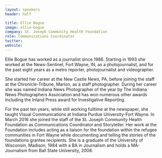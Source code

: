```yaml
---
layout: speakers
header: half

title: Ellie Bogue
image: ellie-bogue
company: St. Joseph Community Health Foundation
role: Communications Coordinator
twitter: 
website: 
---
```

Ellie Bogue has worked as a journalist since 1986. Starting in 1993 she worked at the News-Sentinel, Fort Wayne, IN, as a photojournalist, and for the past eight years as a metro reporter, photojournalist and videographer.

She started her career at the New Castle News, PA, before joining the staff at the Chronicle-Tribune, Marion, as a staff photographer. During her career she was named Indiana News Photographer of the year by The Indiana News Photographers Association and has won numerous other awards including the Inland Press award for Investigative Reporting.

For the past ten years, while still working fulltime at the newspaper, she taught Visual Communications at Indiana Purdue University-Fort Wayne. In March 2016 she joined the staff of the St. Joseph Community Health Foundation as Communications Coordinator and Storyteller. Her work at the Foundation includes acting as a liaison for the foundation within the refugee communities in Fort Wayne while documenting and telling the stories of the foundations grantee recipients. She is a graduate of the University of Wisconsin, Madison, 1984 with a BA in Journalism and holds a MA-Journalism from Ball State University, 2008.

